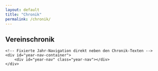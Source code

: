 ```yaml
---
layout: default
title: "Chronik"
permalink: /chronik/
---
```


<h2>Vereinschronik</h2>

<div class="chronik-wrapper">
    <!-- Chronik-Inhalt -->
    <div class="timeline-container">
        <ul id="timeline"></ul>
    </div>

    <!-- Fixierte Jahr-Navigation direkt neben den Chronik-Texten -->
    <div id="year-nav-container">
        <div id="year-nav" class="year-nav"></div>
    </div>
</div>

<!-- Externe JavaScript-Datei -->
<script src="/assets/js/chronik.js" defer></script>
